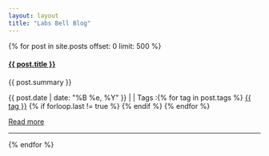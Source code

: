 ```yaml
---
layout: layout
title: "Labs Bell Blog"
---
```


{% for post in site.posts offset: 0 limit: 500 %}
<div class="row">
  <div class="span7">
    <div class="row">
      <div class="span5">
		<h4><strong><a href="{{ post.url }}">{{ post.title }}</a></strong></h4>
        <p>
          {{ post.summary }}
        </p>
		<p>
          <i class="icon-calendar"></i> {{ post.date | date: "%B %e, %Y" }}
          | <i class="icon-comment"></i> <a href="http://bellspringsteen.github.com{{ post.url }}#disqus_thread" data-disqus-identifier="{{ post.url }}"></a>
		  | <i class="icon-tags"></i> Tags :{% for tag in post.tags %} <a href="/tags/{{ tag }}" rel="tooltip" title="View posts tagged with &quot;{{ tag }}&quot;"><span class="label label-info">{{ tag }}</span></a>  {% if forloop.last != true %} {% endif %} {% endfor %}
        </p>
        <p><a href="{{ post.url }}">Read more</a></p>
      </div>
    </div>
	<hr>
  </div>
</div>
{% endfor %}
